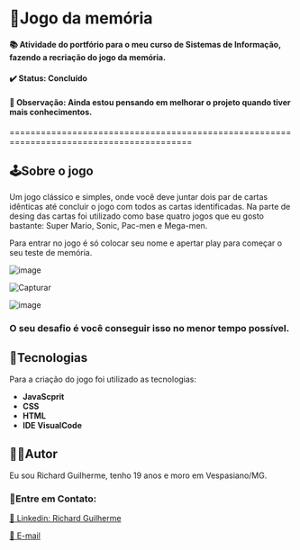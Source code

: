 # 🧠Jogo da memória
#### 📚 Atividade do portfório para o meu curso de Sistemas de Informação, fazendo a recriação do jogo da memória.
#### ✔️ Status: Concluído
#### 🔴 Observação: Ainda estou pensando em melhorar o projeto quando tiver mais conhecimentos.
=========================================================================================
## :joystick:Sobre o jogo
Um jogo clássico e simples, onde você deve juntar dois par de cartas idênticas até concluir o jogo com todos as cartas identificadas. Na parte de desing das cartas 
foi utilizado como base quatro jogos que eu gosto bastante: Super Mario, Sonic, Pac-men e Mega-men. 

Para entrar no jogo é só colocar seu nome e apertar play para começar o seu teste de memória.

![image](https://user-images.githubusercontent.com/102478178/184974485-38a87564-233d-4acd-a729-663ccce0ed09.png)

![Capturar](https://user-images.githubusercontent.com/102478178/184973488-c1c64ec1-0691-4d89-8f44-6b45761e4bd4.JPG)

![image](https://user-images.githubusercontent.com/102478178/184973718-b26cf475-6986-4c72-88d7-cb1a9f91d295.png)
### O seu desafio é você conseguir isso no menor tempo possível. 

## 🚀Tecnologias 
Para a criação do jogo foi utilizado as tecnologias:
* **JavaScprit**
* **CSS**
* **HTML**
* **IDE VisualCode**

## 👨‍🎓Autor
Eu sou Richard Guilherme, tenho 19 anos e moro em Vespasiano/MG.
### 👋Entre em Contato:

[:link: Linkedin: Richard Guilherme](https://www.linkedin.com/in/richard-guilherme-396886228)

[:e-mail: E-mail](richard.guilhermeAS@hotmail.com )
